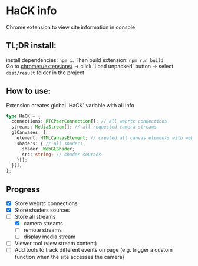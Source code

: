 # HaCK info

Chrome extension to view site information in console

## TL;DR install:

install dependencies: `npm i`. Then build extension: `npm run build`.  
Go to [chrome://extensions/](chrome://extensions/) -> click 'Load unpacked' button -> select `dist/result` folder in the project

## How to use:

Extension creates global 'HaCK' variable with all info
```typescript
type HaCK = {
  connections: RTCPeerConnection[]; // all webrtc connections
  streams: MediaStream[]; // all requested camera streams
  glCanvases: {
    element: HTMLCanvasElement; // created all canvas elements with webgl2 context,
    shaders: { // all shaders
      shader: WebGLShader;
      src: string; // shader sources
    }[];
  }[];
};
```

## Progress

- [x] Store webrtc connections
- [x] Store shaders sources
- [ ] Store all streams
  - [x] camera streams
  - [ ] remote streams
  - [ ] display media stream
- [ ] Viewer tool (view stream content)
- [ ] Add tools to track different events on page (e.g. trigger a custom function when the site accesses the camera)
